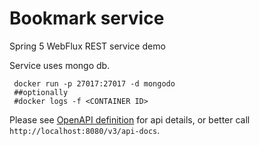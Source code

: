# Bookmark service
Spring 5 WebFlux REST service demo

Service uses mongo db. 

```shell
 docker run -p 27017:27017 -d mongodo
 ##optionally
 #docker logs -f <CONTAINER ID>
```

Please see [OpenAPI definition](./OpenApiDefinition.md) for api details, or better call `http://localhost:8080/v3/api-docs`.

